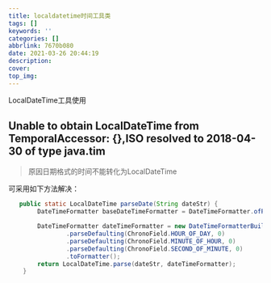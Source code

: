 ```yaml
---
title: localdatetime时间工具类
tags: []
keywords: ''
categories: []
abbrlink: 7670b080
date: 2021-03-26 20:44:19
description:
cover:
top_img:
---
```




LocalDateTime工具使用

## Unable to obtain LocalDateTime from TemporalAccessor: {},ISO resolved to 2018-04-30 of type java.tim

> 原因日期格式的时间不能转化为LocalDateTime

可采用如下方法解决：

```java
   public static LocalDateTime parseDate(String dateStr) {
        DateTimeFormatter baseDateTimeFormatter = DateTimeFormatter.ofPattern("yyyy-MM-dd");

        DateTimeFormatter dateTimeFormatter = new DateTimeFormatterBuilder().append(baseDateTimeFormatter)
                .parseDefaulting(ChronoField.HOUR_OF_DAY, 0)
                .parseDefaulting(ChronoField.MINUTE_OF_HOUR, 0)
                .parseDefaulting(ChronoField.SECOND_OF_MINUTE, 0)
                .toFormatter();
        return LocalDateTime.parse(dateStr, dateTimeFormatter);
    }
```
